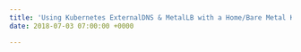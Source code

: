 ```yaml
---
title: 'Using Kubernetes ExternalDNS & MetalLB with a Home/Bare Metal K8S: Part 2'
date: 2018-07-03 07:00:00 +0000

---
```

